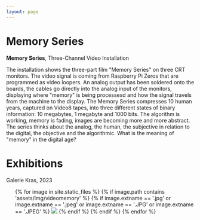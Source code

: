 ```yaml
---
layout: page
---
```


# Memory Series

<strong><b>Memory Series</b></strong>, Three-Channel Video Installation

The installation shows the three-part film "Memory Series" on three CRT monitors. The video signal is coming from Raspberry Pi Zeros that are programmed as video loopers. An analog output has been soldered onto the boards, the cables go directly into the analog input of the monitors, displaying where "memory" is being processesd and how the signal travels from the machine to the display. The Memory Series compresses 10 human years, captured on Video8 tapes, into three different states of binary information: 10 megabytes, 1 megabyte and 1000 bits. The algorithm is working, memory is fading, images are becoming more and more abstract. The series thinks about the analog, the human, the subjective in relation to the digital, the objective and the algorithmic. What is the meaning of "memory" in the digital age?

# Exhibitions

Galerie Kras, 2023<br>

<ul>
{% for image in site.static_files %}
    {% if image.path contains 'assets/img/videomemory' %}
    {% if image.extname == '.jpg' or image.extname == '.jpeg' or image.extname == '.JPG' or image.extname == '.JPEG' %}
<img src="{{ image.path }}"/>
    {% endif %}
    {% endif %}
{% endfor %}
</ul>